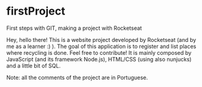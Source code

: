 # firstProject
First steps with GIT, making a project with Rocketseat

   Hey, hello there! This is a website project developed by Rocketseat (and by me as a learner :) ). The goal of this application is to
  register and list places where recycling is done.
  Feel free to contribute!
  It is mainly composed by JavaScript (and its framework Node.js), HTML/CSS (using also nunjucks) and a little bit of SQL.
  
  Note: all the comments of the project are in Portuguese.
